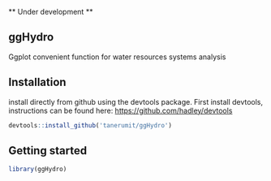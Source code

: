 
<!-- README.md is generated from README.Rmd. Please edit that file -->
\*\* Under development \*\*

ggHydro
-------

Ggplot convenient function for water resources systems analysis

Installation
------------

install directly from github using the devtools package. First install devtools, instructions can be found here: <https://github.com/hadley/devtools>

``` r
devtools::install_github('tanerumit/ggHydro')
```

Getting started
---------------

``` r
library(ggHydro)
```
